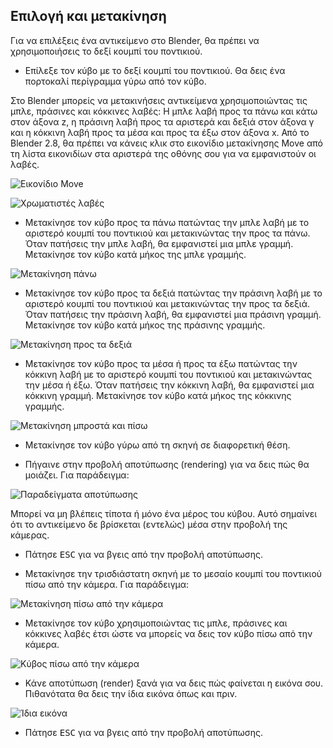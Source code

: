 ## Επιλογή και μετακίνηση

Για να επιλέξεις ένα αντικείμενο στο Blender, θα πρέπει να χρησιμοποιήσεις το δεξί κουμπί του ποντικιού.

+ Επίλεξε τον κύβο με το δεξί κουμπί του ποντικιού. Θα δεις ένα πορτοκαλί περίγραμμα γύρω από τον κύβο.

Στο Blender μπορείς να μετακινήσεις αντικείμενα χρησιμοποιώντας τις μπλε, πράσινες και κόκκινες λαβές: Η μπλε λαβή προς τα πάνω και κάτω στον άξονα z, η πράσινη λαβή προς τα αριστερά και δεξιά στον άξονα γ και η κόκκινη λαβή προς τα μέσα και προς τα έξω στον άξονα x. Από το Blender 2.8, θα πρέπει να κάνεις κλικ στο εικονίδιο μετακίνησης Move από τη λίστα εικονιδίων στα αριστερά της οθόνης σου για να εμφανιστούν οι λαβές.

![Εικονίδιο Move](images/move-gizmo.png)

![Χρωματιστές λαβές](images/coloured-handles.png)

+ Μετακίνησε τον κύβο προς τα πάνω πατώντας την μπλε λαβή με το αριστερό κουμπί του ποντικιού και μετακινώντας την προς τα πάνω. Όταν πατήσεις την μπλε λαβή, θα εμφανιστεί μια μπλε γραμμή. Μετακίνησε τον κύβο κατά μήκος της μπλε γραμμής.

![Μετακίνηση πάνω](images/move-up.png)

+ Μετακίνησε τον κύβο προς τα δεξιά πατώντας την πράσινη λαβή με το αριστερό κουμπί του ποντικιού και μετακινώντας την προς τα δεξιά. Όταν πατήσεις την πράσινη λαβή, θα εμφανιστεί μια πράσινη γραμμή. Μετακίνησε τον κύβο κατά μήκος της πράσινης γραμμής.

![Μετακίνηση προς τα δεξιά](images/move-right.png)

+ Μετακίνησε τον κύβο προς τα μέσα ή προς τα έξω πατώντας την κόκκινη λαβή με το αριστερό κουμπί του ποντικιού και μετακινώντας την μέσα ή έξω. Όταν πατήσεις την κόκκινη λαβή, θα εμφανιστεί μια κόκκινη γραμμή. Μετακίνησε τον κύβο κατά μήκος της κόκκινης γραμμής.

![Μετακίνηση μπροστά και πίσω](images/move-in-and-out.png)

+ Μετακίνησε τον κύβο γύρω από τη σκηνή σε διαφορετική θέση.

+ Πήγαινε στην προβολή αποτύπωσης (rendering) για να δεις πώς θα μοιάζει. Για παράδειγμα:

![Παραδείγματα αποτύπωσης](images/example-render.png)

Μπορεί να μη βλέπεις τίποτα ή μόνο ένα μέρος του κύβου. Αυτό σημαίνει ότι το αντικείμενο δε βρίσκεται (εντελώς) μέσα στην προβολή της κάμερας.

+ Πάτησε <kbd>ESC</kbd> για να βγεις από την προβολή αποτύπωσης.

+ Μετακίνησε την τρισδιάστατη σκηνή με το μεσαίο κουμπί του ποντικιού πίσω από την κάμερα. Για παράδειγμα:

![Μετακίνηση πίσω από την κάμερα](images/move-behind-camera.png)

+ Μετακίνησε τον κύβο χρησιμοποιώντας τις μπλε, πράσινες και κόκκινες λαβές έτσι ώστε να μπορείς να δεις τον κύβο πίσω από την κάμερα.

![Κύβος πίσω από την κάμερα](images/cube-behind-camera.png)

+ Κάνε αποτύπωση (render) ξανά για να δεις πώς φαίνεται η εικόνα σου. Πιθανότατα θα δεις την ίδια εικόνα όπως και πριν.

![Ίδια εικόνα](images/same-image.png)

+ Πάτησε <kbd>ESC</kbd> για να βγεις από την προβολή αποτύπωσης.